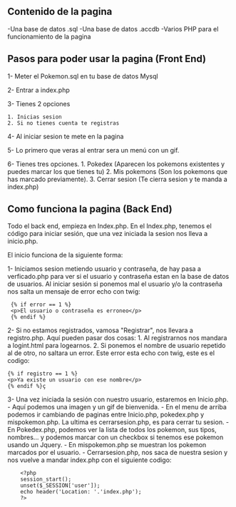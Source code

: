 ## Contenido de la pagina

-Una base de datos .sql
-Una base de datos .accdb
-Varios PHP para el funcionamiento de la pagina


## Pasos para poder usar la pagina (Front End)

1- Meter el Pokemon.sql en tu base de datos Mysql

2- Entrar a index.php


3- Tienes 2 opciones
    
    1. Inicias sesion
    2. Si no tienes cuenta te registras

4- Al iniciar sesion te mete en la pagina

5- Lo primero que veras al entrar sera un menú con un gif.

6- Tienes tres opciones.
    1. Pokedex (Aparecen los pokemons existentes y puedes marcar los que tienes tu)
    2. Mis pokemons (Son los pokemons que has marcado previamente).
    3. Cerrar sesion (Te cierra sesion y te manda a index.php)



## Como funciona la pagina (Back End)

Todo el back end, empieza en Index.php.
En el Index.php, tenemos el código para iniciar sesión, que una vez iniciada la sesion nos lleva a inicio.php.

El inicio funciona de la siguiente forma:

1- Iniciamos sesion metiendo usuario y contraseña, de hay pasa a verficado.php para ver si el usuario y contraseña estan en la base de      datos de usuarios. Al iniciar sesión si ponemos mal el usuario y/o la contraseña nos salta un mensaje de error echo con twig:

     {% if error == 1 %}
     <p>El usuario o contraseña es erroneo</p>
     {% endif %}
    
2- Si no estamos registrados, vamosa "Registrar", nos llevara a registro.php. Aquí pueden pasar dos cosas:
    1. Al registrarnos nos mandara a logint.html para logearnos.
    2. Si ponemos el nombre de usuario repetido al de otro, no saltara un error. Este error esta echo con twig, este es el codigo:
    
    {% if registro == 1 %}
    <p>Ya existe un usuario con ese nombre</p>
    {% endif %}ç
    
3- Una vez iniciada la sesión con nuestro usuario, estaremos en Inicio.php.
    - Aquí podemos una imagen y un gif de bienvenida. 
    - En el menu de arriba podemos ir cambiando de paginas entre Inicio.php, pokedex.php y mispokemon.php. La ultima es                       cerrarsesion.php, es para cerrar tu sesion.
    - En Pokedex.php, podemos ver la lista de todos los pokemon, sus tipos, nombres... y podemos marcar con un checkbox si tenemos ese         pokemon usando un Jquery.
    - En mispokemon.php se muestran los pokemon marcados por el usuario.
    - Cerrarsesion.php, nos saca de nuestra sesion y nos vuelve a mandar index.php con el siguiente codigo:
    
        <?php
        session_start();
        unset($_SESSION['user']);
        echo header('Location: '.'index.php');
        ?>
